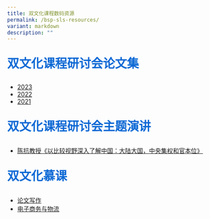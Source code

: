```yaml
---
title: 双文化课程数码资源
permalink: /bsp-sls-resources/
variant: markdown
description: ""
---
```

<p style="color: #0C69D5; font-family: kai; font-size: 28px; font-weight: bold">双文化课程研讨会论文集</p>

* [2023](https://vle.learning.moe.edu.sg/moe-library/lesson/view/e2e912dc-8af3-4800-8fbc-91399ad791e3/cover)
* [2022](https://vle.learning.moe.edu.sg/moe-library/lesson/view/ca1a8273-17ab-4f88-ac01-298ca3366d04/cover)
* [2021](https://vle.learning.moe.edu.sg/moe-library/lesson/view/2b4d45ec-e756-4af8-becf-669d7df2da55/cover)

<p style="color: #0C69D5; font-family: kai; font-size: 28px; font-weight: bold">双文化课程研讨会主题演讲</p>

* [陈抗教授《以比较视野深入了解中国：大陆大国，中央集权和官本位》](https://vle.learning.moe.edu.sg/moe-library/lesson/view/b055043b-459c-4584-ab63-6cd1f9ab5cea/page/70171289)


<p style="color: #0C69D5; font-family: kai; font-size: 28px; font-weight: bold">双文化慕课</p>

* [论文写作](https://vle.learning.moe.edu.sg/moe-library/lesson/view/4fb4f923-55ab-481a-9658-a99d4fc22809/cover)
* [电子商务与物流](https://vle.learning.moe.edu.sg/moe-library/lesson/view/5a593f1c-3540-40ca-b77c-a13750164d14/cover)
